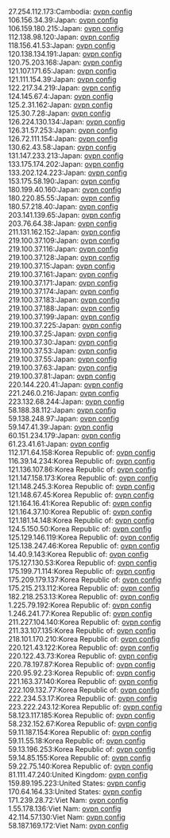 27.254.112.173:Cambodia: [ovpn config](vpn/27_254_112_173.ovpn)  
106.156.34.39:Japan: [ovpn config](vpn/106_156_34_39.ovpn)  
106.159.180.215:Japan: [ovpn config](vpn/106_159_180_215.ovpn)  
112.138.98.120:Japan: [ovpn config](vpn/112_138_98_120.ovpn)  
118.156.41.53:Japan: [ovpn config](vpn/118_156_41_53.ovpn)  
120.138.134.191:Japan: [ovpn config](vpn/120_138_134_191.ovpn)  
120.75.203.168:Japan: [ovpn config](vpn/120_75_203_168.ovpn)  
121.107.171.65:Japan: [ovpn config](vpn/121_107_171_65.ovpn)  
121.111.154.39:Japan: [ovpn config](vpn/121_111_154_39.ovpn)  
122.217.34.219:Japan: [ovpn config](vpn/122_217_34_219.ovpn)  
124.145.67.4:Japan: [ovpn config](vpn/124_145_67_4.ovpn)  
125.2.31.162:Japan: [ovpn config](vpn/125_2_31_162.ovpn)  
125.30.7.28:Japan: [ovpn config](vpn/125_30_7_28.ovpn)  
126.224.130.134:Japan: [ovpn config](vpn/126_224_130_134.ovpn)  
126.31.57.253:Japan: [ovpn config](vpn/126_31_57_253.ovpn)  
126.72.111.154:Japan: [ovpn config](vpn/126_72_111_154.ovpn)  
130.62.43.58:Japan: [ovpn config](vpn/130_62_43_58.ovpn)  
131.147.233.213:Japan: [ovpn config](vpn/131_147_233_213.ovpn)  
133.175.174.202:Japan: [ovpn config](vpn/133_175_174_202.ovpn)  
133.202.124.223:Japan: [ovpn config](vpn/133_202_124_223.ovpn)  
153.175.58.190:Japan: [ovpn config](vpn/153_175_58_190.ovpn)  
180.199.40.160:Japan: [ovpn config](vpn/180_199_40_160.ovpn)  
180.220.85.55:Japan: [ovpn config](vpn/180_220_85_55.ovpn)  
180.57.218.40:Japan: [ovpn config](vpn/180_57_218_40.ovpn)  
203.141.139.65:Japan: [ovpn config](vpn/203_141_139_65.ovpn)  
203.76.64.38:Japan: [ovpn config](vpn/203_76_64_38.ovpn)  
211.131.162.152:Japan: [ovpn config](vpn/211_131_162_152.ovpn)  
219.100.37.109:Japan: [ovpn config](vpn/219_100_37_109.ovpn)  
219.100.37.116:Japan: [ovpn config](vpn/219_100_37_116.ovpn)  
219.100.37.128:Japan: [ovpn config](vpn/219_100_37_128.ovpn)  
219.100.37.15:Japan: [ovpn config](vpn/219_100_37_15.ovpn)  
219.100.37.161:Japan: [ovpn config](vpn/219_100_37_161.ovpn)  
219.100.37.171:Japan: [ovpn config](vpn/219_100_37_171.ovpn)  
219.100.37.174:Japan: [ovpn config](vpn/219_100_37_174.ovpn)  
219.100.37.183:Japan: [ovpn config](vpn/219_100_37_183.ovpn)  
219.100.37.188:Japan: [ovpn config](vpn/219_100_37_188.ovpn)  
219.100.37.199:Japan: [ovpn config](vpn/219_100_37_199.ovpn)  
219.100.37.225:Japan: [ovpn config](vpn/219_100_37_225.ovpn)  
219.100.37.25:Japan: [ovpn config](vpn/219_100_37_25.ovpn)  
219.100.37.30:Japan: [ovpn config](vpn/219_100_37_30.ovpn)  
219.100.37.53:Japan: [ovpn config](vpn/219_100_37_53.ovpn)  
219.100.37.55:Japan: [ovpn config](vpn/219_100_37_55.ovpn)  
219.100.37.63:Japan: [ovpn config](vpn/219_100_37_63.ovpn)  
219.100.37.81:Japan: [ovpn config](vpn/219_100_37_81.ovpn)  
220.144.220.41:Japan: [ovpn config](vpn/220_144_220_41.ovpn)  
221.246.0.216:Japan: [ovpn config](vpn/221_246_0_216.ovpn)  
223.132.68.244:Japan: [ovpn config](vpn/223_132_68_244.ovpn)  
58.188.38.112:Japan: [ovpn config](vpn/58_188_38_112.ovpn)  
59.138.248.97:Japan: [ovpn config](vpn/59_138_248_97.ovpn)  
59.147.41.39:Japan: [ovpn config](vpn/59_147_41_39.ovpn)  
60.151.234.179:Japan: [ovpn config](vpn/60_151_234_179.ovpn)  
61.23.41.61:Japan: [ovpn config](vpn/61_23_41_61.ovpn)  
112.171.64.158:Korea Republic of: [ovpn config](vpn/112_171_64_158.ovpn)  
116.39.14.234:Korea Republic of: [ovpn config](vpn/116_39_14_234.ovpn)  
121.136.107.86:Korea Republic of: [ovpn config](vpn/121_136_107_86.ovpn)  
121.147.158.173:Korea Republic of: [ovpn config](vpn/121_147_158_173.ovpn)  
121.148.245.3:Korea Republic of: [ovpn config](vpn/121_148_245_3.ovpn)  
121.148.67.45:Korea Republic of: [ovpn config](vpn/121_148_67_45.ovpn)  
121.164.16.41:Korea Republic of: [ovpn config](vpn/121_164_16_41.ovpn)  
121.164.37.10:Korea Republic of: [ovpn config](vpn/121_164_37_10.ovpn)  
121.181.14.148:Korea Republic of: [ovpn config](vpn/121_181_14_148.ovpn)  
124.5.150.50:Korea Republic of: [ovpn config](vpn/124_5_150_50.ovpn)  
125.129.146.119:Korea Republic of: [ovpn config](vpn/125_129_146_119.ovpn)  
125.138.247.46:Korea Republic of: [ovpn config](vpn/125_138_247_46.ovpn)  
14.40.9.143:Korea Republic of: [ovpn config](vpn/14_40_9_143.ovpn)  
175.127.130.53:Korea Republic of: [ovpn config](vpn/175_127_130_53.ovpn)  
175.199.71.114:Korea Republic of: [ovpn config](vpn/175_199_71_114.ovpn)  
175.209.179.137:Korea Republic of: [ovpn config](vpn/175_209_179_137.ovpn)  
175.215.213.112:Korea Republic of: [ovpn config](vpn/175_215_213_112.ovpn)  
182.218.253.13:Korea Republic of: [ovpn config](vpn/182_218_253_13.ovpn)  
1.225.79.192:Korea Republic of: [ovpn config](vpn/1_225_79_192.ovpn)  
1.246.241.77:Korea Republic of: [ovpn config](vpn/1_246_241_77.ovpn)  
211.227.104.140:Korea Republic of: [ovpn config](vpn/211_227_104_140.ovpn)  
211.33.107.135:Korea Republic of: [ovpn config](vpn/211_33_107_135.ovpn)  
218.101.170.210:Korea Republic of: [ovpn config](vpn/218_101_170_210.ovpn)  
220.121.43.122:Korea Republic of: [ovpn config](vpn/220_121_43_122.ovpn)  
220.122.43.73:Korea Republic of: [ovpn config](vpn/220_122_43_73.ovpn)  
220.78.197.87:Korea Republic of: [ovpn config](vpn/220_78_197_87.ovpn)  
220.95.92.23:Korea Republic of: [ovpn config](vpn/220_95_92_23.ovpn)  
221.163.37.140:Korea Republic of: [ovpn config](vpn/221_163_37_140.ovpn)  
222.109.132.77:Korea Republic of: [ovpn config](vpn/222_109_132_77.ovpn)  
222.234.53.17:Korea Republic of: [ovpn config](vpn/222_234_53_17.ovpn)  
223.222.243.12:Korea Republic of: [ovpn config](vpn/223_222_243_12.ovpn)  
58.123.117.185:Korea Republic of: [ovpn config](vpn/58_123_117_185.ovpn)  
58.232.152.67:Korea Republic of: [ovpn config](vpn/58_232_152_67.ovpn)  
59.11.187.154:Korea Republic of: [ovpn config](vpn/59_11_187_154.ovpn)  
59.11.55.18:Korea Republic of: [ovpn config](vpn/59_11_55_18.ovpn)  
59.13.196.253:Korea Republic of: [ovpn config](vpn/59_13_196_253.ovpn)  
59.14.85.155:Korea Republic of: [ovpn config](vpn/59_14_85_155.ovpn)  
59.22.75.140:Korea Republic of: [ovpn config](vpn/59_22_75_140.ovpn)  
81.111.47.240:United Kingdom: [ovpn config](vpn/81_111_47_240.ovpn)  
159.89.195.223:United States: [ovpn config](vpn/159_89_195_223.ovpn)  
170.64.164.33:United States: [ovpn config](vpn/170_64_164_33.ovpn)  
171.239.28.72:Viet Nam: [ovpn config](vpn/171_239_28_72.ovpn)  
1.55.178.136:Viet Nam: [ovpn config](vpn/1_55_178_136.ovpn)  
42.114.57.130:Viet Nam: [ovpn config](vpn/42_114_57_130.ovpn)  
58.187.169.172:Viet Nam: [ovpn config](vpn/58_187_169_172.ovpn)  
